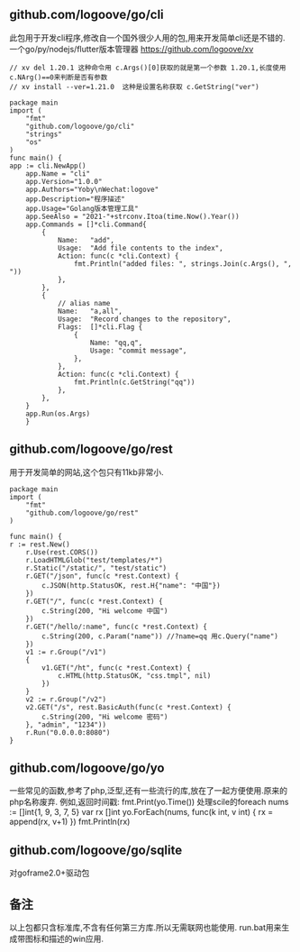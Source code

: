 ## github.com/logoove/go/cli

此包用于开发cli程序,修改自一个国外很少人用的包,用来开发简单cli还是不错的.
一个go/py/nodejs/flutter版本管理器 <https://github.com/logoove/xv>

```
// xv del 1.20.1 这种命令用 c.Args()[0]获取的就是第一个参数 1.20.1,长度使用c.NArg()==0来判断是否有参数
// xv install --ver=1.21.0  这种是设置名称获取 c.GetString("ver")

package main
import (
    "fmt"
    "github.com/logoove/go/cli"
    "strings"
    "os"
)
func main() {
app := cli.NewApp()
    app.Name = "cli"
    app.Version="1.0.0"
    app.Authors="Yoby\nWechat:logove"
    app.Description="程序描述"
    app.Usage="Golang版本管理工具"
    app.SeeAlso = "2021-"+strconv.Itoa(time.Now().Year())
    app.Commands = []*cli.Command{
        {
            Name:   "add",
            Usage:  "Add file contents to the index",
            Action: func(c *cli.Context) {
                fmt.Println("added files: ", strings.Join(c.Args(), ", "))
            },
        },
        {
            // alias name
            Name:   "a,all",
            Usage:  "Record changes to the repository",
            Flags:  []*cli.Flag {
                {
                    Name: "qq,q",
                    Usage: "commit message",
                },
            },
            Action: func(c *cli.Context) {
                fmt.Println(c.GetString("qq"))
            },
        },
    }
    app.Run(os.Args)
    }
```

## github.com/logoove/go/rest

用于开发简单的网站,这个包只有11kb非常小.

```
package main
import (
    "fmt"
    "github.com/logoove/go/rest"
)

func main() {
r := rest.New()
	r.Use(rest.CORS())
	r.LoadHTMLGlob("test/templates/*")
	r.Static("/static/", "test/static")
	r.GET("/json", func(c *rest.Context) {
		c.JSON(http.StatusOK, rest.H{"name": "中国"})
	})
	r.GET("/", func(c *rest.Context) {
		c.String(200, "Hi welcome 中国")
	})
	r.GET("/hello/:name", func(c *rest.Context) {
		c.String(200, c.Param("name")) //?name=qq 用c.Query("name")
	})
	v1 := r.Group("/v1")
	{
		v1.GET("/ht", func(c *rest.Context) {
			c.HTML(http.StatusOK, "css.tmpl", nil)
		})
	}
	v2 := r.Group("/v2")
	v2.GET("/s", rest.BasicAuth(func(c *rest.Context) {
		c.String(200, "Hi welcome 密码")
	}, "admin", "1234"))
	r.Run("0.0.0.0:8080")
}
```

## github.com/logoove/go/yo

一些常见的函数,参考了php,泛型,还有一些流行的库,放在了一起方便使用.原来的php名称废弃.
例如,返回时间戳: fmt.Print(yo.Time())
处理scile的foreach
nums := []int{1, 9, 3, 7, 5}
    var rx []int
    yo.ForEach(nums, func(k int, v int) {
        rx = append(rx, v+1)
    })
    fmt.Println(rx)
## github.com/logoove/go/sqlite
对goframe2.0+驱动包
## 备注

以上包都只含标准库,不含有任何第三方库.所以无需联网也能使用.
run.bat用来生成带图标和描述的win应用.